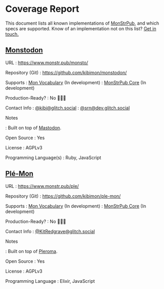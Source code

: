 #  Coverage Report

This document lists all known implementations of [MonStrPub], and which specs are supported.
Know of an implementation not on this list?
[Get in touch.](https://glitch.social/@kibi)

##  [Monstodon]

URL
: <https://www.monstr.pub/monsto/>

Repository (Git)
: <https://github.com/kibimon/monstodon/>

Supports
: [Mon Vocabulary] \(In development)
: [MonStrPub Core] \(In development)

Production-Ready?
: No 🙅🏻‍♀️

Contact Info
: [@kibi@glitch.social](https://glitch.social/@kibi)
: [@srn@dev.glitch.social](https://dev.glitch.social/@srn)

Notes

: Built on top of [Mastodon].

Open Source
: Yes

License
: AGPLv3

Programming Language(s)
: Ruby, JavaScript

##  [Plé-Mon]

URL
: <https://www.monstr.pub/ple/>

Repository (Git)
: <https://github.com/kibimon/ple-mon/>

Supports
: [Mon Vocabulary] \(In development)
: [MonStrPub Core] \(In development)

Production-Ready?
: No 🙅🏻‍♀️

Contact Info
: [@KitRedgrave@glitch.social](https://glitch.social/@KitRedgrave)

Notes

: Built on top of [Pleroma].

Open Source
: Yes

License
: AGPLv3

Programming Language
: Elixir, JavaScript


[Mastodon]:                   <https://joinmastodon.org/>                           "The Mastodon Project"
[Mon Vocabulary]:             <https://www.monstr.pub/spec/mon-vocabulary/>         "Mon Vocabulary"
[MonStrPub]:                  <https://www.monstr.pub/spec/monstrpub-overview/>     "MonStrPub"
[MonStrPub Capsule Captures]: <https://www.monstr.pub/spec/monstrpub-capsules/>     "MonStrPub Capsule Captures"
[MonStrPub Core]:             <https://www.monstr.pub/spec/monstrpub-core/>         "MonStrPub Core"
[MonStrPub Levels]:           <https://www.monstr.pub/spec/monstrpub-levels/>       "MonStrPub Levels"
[MonStrPub Stats]:            <https://www.monstr.pub/spec/monstrpub-stats/>        "MonStrPub Stats"
[Monstodon]:                  <https://www.monstr.pub/monsto/>                      "Monstodon"
[Pleroma]:                    <https://pleroma.social/>                             "Pleroma"
[Plé-Mon]:                    <https://www.monstr.pub/ple/>                         "Plé-Mon"
